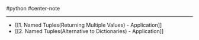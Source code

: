 #python #center-note 

---

- [[1. Named Tuples(Returning Multiple Values) - Application]]
- [[2. Named Tuples(Alternative to Dictionaries) - Application]]